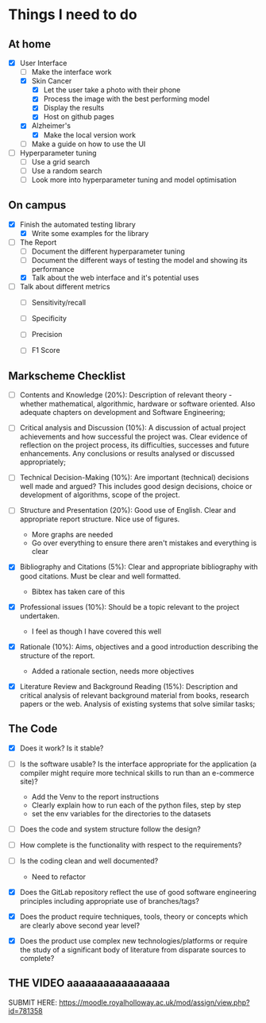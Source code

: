 # Things I need to do

## At home

- [x] User Interface
  - [ ] Make the interface work
  - [x] Skin Cancer
    - [x] Let the user take a photo with their phone
    - [x] Process the image with the best performing model
    - [x] Display the results
    - [x] Host on github pages
  - [x] Alzheimer's
    - [x] Make the local version work
  - [ ] Make a guide on how to use the UI

- [ ] Hyperparameter tuning
	- [ ] Use a grid search
	- [ ] Use a random search
	- [ ] Look more into hyperparameter tuning and model optimisation

## On campus

- [x] Finish the automated testing library
  - [x] Write some examples for the library
- [ ] The Report
  - [ ] Document the different hyperparameter tuning
  - [ ] Document the different ways of testing the model and showing its performance
  - [x] Talk about the web interface and it's potential uses
- [ ] Talk about different metrics
  - [ ] Sensitivity/recall
  - [ ] Specificity
  - [ ] Precision
  - [ ] F1 Score



## Markscheme Checklist


- [ ] Contents and Knowledge (20%): Description of relevant theory - whether mathematical, algorithmic, hardware or software oriented. Also adequate chapters on development and Software Engineering;
- [ ] Critical analysis and Discussion (10%): A discussion of actual project achievements and how successful the project was. Clear evidence of reflection on the project process, its difficulties, successes and future enhancements. Any conclusions or results analysed or discussed appropriately;
- [ ] Technical Decision-Making (10%): Are important (technical) decisions well made and argued? This includes good design decisions, choice or development of algorithms, scope of the project.
- [ ] Structure and Presentation (20%): Good use of English. Clear and appropriate report structure. Nice use of figures.
  - More graphs are needed
  - Go over everything to ensure there aren't mistakes and everything is clear
- [x] Bibliography and Citations (5%): Clear and appropriate bibliography with good citations. Must be clear and well formatted.
  - Bibtex has taken care of this
- [x] Professional issues (10%): Should be a topic relevant to the project undertaken.
  -  I feel as though I have covered this well

- [x] Rationale (10%): Aims, objectives and a good introduction describing the structure of the report.
  - Added a rationale section, needs more objectives
- [x] Literature Review and Background Reading (15%): Description and critical analysis of relevant background material from books, research papers or the web. Analysis of existing systems that solve similar tasks;

## The Code

 - [x] Does it work? Is it stable?
 - [ ] Is the software usable? Is the interface appropriate for the application (a compiler might require more technical skills to run than an e-commerce site)?
   - Add the Venv to the report instructions
   - Clearly explain how to run each of the python files, step by step
   - set the env variables for the directories to the datasets  
 - [ ] Does the code and system structure follow the design?
 - [ ] How complete is the functionality with respect to the requirements?
 - [ ] Is the coding clean and well documented?
   - Need to refactor
 - [x] Does the GitLab repository reflect the use of good software engineering principles including appropriate use of branches/tags?
 - [x] Does the product require techniques, tools, theory or concepts which are clearly above second year level?
 - [x] Does the product use complex new technologies/platforms or require the study of a significant body of literature from disparate sources to complete?



## THE VIDEO aaaaaaaaaaaaaaaaa

SUBMIT HERE: https://moodle.royalholloway.ac.uk/mod/assign/view.php?id=781358